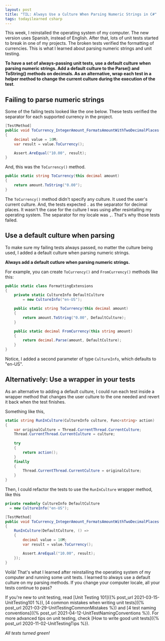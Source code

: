 ```yaml
---
layout: post
title: "TIL: Always Use a Culture When Parsing Numeric Strings in C#"
tags: todayilearned csharp
---
```


This week, I reinstalled the operating system of my computer. The new version uses Spanish, instead of English. After that, lots of unit tests started to break in one of my projects. The broken tests verified the formatting of currencies. This is what I learned about parsing numeric strings and unit testing.

**To have a set of always-passing unit tests, use a default culture when parsing numeric strings. Add a default culture to the Parse() and ToString() methods on decimals. As an alternative, wrap each test in a helper method to change the current culture during the execution of the test**.

## Failing to parse numeric strings

Some of the failing tests looked like the one below. These tests verified the separator for each supported currency in the project.

```csharp
[TestMethod]
public void ToCurrency_IntegerAmount_FormatsAmountWithTwoDecimalPlaces()
{
    decimal value = 10M;
    var result = value.ToCurrency();

    Assert.AreEqual("10.00", result);
}
```

And, this was the `ToCurrency()` method.

```csharp
public static string ToCurrency(this decimal amount)
{
    return amount.ToString("0.00");
}
```

The `ToCurrency()` method didn't specify any culture. It used the user's current culture. And, the tests expected `.` as the separator for decimal places. It wasn't the case for the culture I was using after resintalling my operating system. The separator for my locale was `,`. That's why those tests failed.

## Use a default culture when parsing

To make sure my failing tests always passed, no matter the culture being used, I added a default culture when parsing numeric strings.

**Always add a default cutlure when parsing numeric strings.**

For example, you can create `ToCurrency()` and `FromCurrency()` methods like this:
    
```csharp
public static class FormattingExtensions
{
    private static CultureInfo DefaultCulture
        = new CultureInfo("en-US");

    public static string ToCurrency(this decimal amount)
    {
        return amount.ToString("0.00", DefaultCulture);
    }

    public static decimal FromCurrency(this string amount)
    {
        return decimal.Parse(amount, DefaultCulture);
    }
}
```

Notice, I added a second parameter of type `CultureInfo`, which defaults to "en-US".

## Alternatively: Use a wrapper in your tests

As an alternative to adding a default culture, I could run each test inside a wrapper method that changes the user culture to the one needed and revert it back when the test finishes.

Something like this,

```csharp
static string RunInCulture(CultureInfo culture, Func<string> action)
{
    var originalCulture = Thread.CurrentThread.CurrentCulture;
    Thread.CurrentThread.CurrentCulture = culture;
    
    try
    {
        return action();
    }
    finally
    {
        Thread.CurrentThread.CurrentCulture = originalCulture;
    }
}
```

Then, I could refactor the tests to use the `RunInCulture` wrapper method, like this

```csharp
private readonly CultureInfo DefaultCulture
  = new CultureInfo("en-US");

[TestMethod]
public void ToCurrency_IntegerAmount_FormatsAmountWithTwoDecimalPlaces()
{
    RunInCulture(DefaultCulture, () =>
    {
        decimal value = 10M;
        var result = value.ToCurrency();

        Assert.AreEqual("10.00", result);
    });
}
```

Voilà! That's what I learned after reinstalling the operating system of my computer and running some unit tests. I learned to always use a default culture on my parsing methods. If you change your computer locale, all your tests continue to pass?

If you're new to unit testing, read [Unit Testing 101]({% post_url 2021-03-15-UnitTesting101 %}), [4 common mistakes when writing unit tests]({% post_url 2021-03-29-UnitTestingCommonMistakes %}) and [4 test naming conventions]({% post_url 2021-04-12-UnitTestNamingConventions %}). For more advanced tips on unit testing, check [How to write good unit tests]({% post_url 2020-11-02-UnitTestingTips %}).

_All tests turned green!_